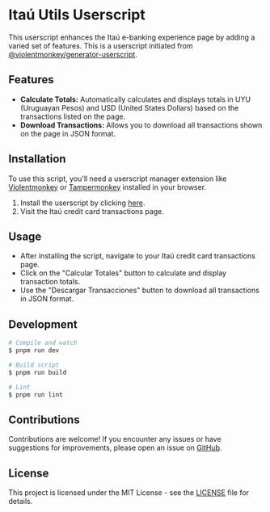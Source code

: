 # Itaú Utils Userscript

This userscript enhances the Itaú e-banking experience page by adding a varied set of features. This
is a userscript initiated from
[@violentmonkey/generator-userscript](https://github.com/violentmonkey/generator-userscript).

## Features

- **Calculate Totals:** Automatically calculates and displays totals in UYU (Uruguayan Pesos) and
  USD (United States Dollars) based on the transactions listed on the page.
- **Download Transactions:** Allows you to download all transactions shown on the page in JSON
  format.

## Installation

To use this script, you'll need a userscript manager extension like
[Violentmonkey](https://violentmonkey.github.io/) or [Tampermonkey](https://www.tampermonkey.net/)
installed in your browser.

1. Install the userscript by clicking
   [here](https://github.com/avitretiak/itau-uy-utils/releases/latest/download/itau-uy-card-utils.user.js).
2. Visit the Itaú credit card transactions page.

## Usage

- After installing the script, navigate to your Itaú credit card transactions page.
- Click on the "Calcular Totales" button to calculate and display transaction totals.
- Use the "Descargar Transacciones" button to download all transactions in JSON format.

## Development

```sh
# Compile and watch
$ pnpm run dev

# Build script
$ pnpm run build

# Lint
$ pnpm run lint
```

## Contributions

Contributions are welcome! If you encounter any issues or have suggestions for improvements, please
open an issue on [GitHub](https://github.com/avitretiak/itau-uy-utils/issues).

## License

This project is licensed under the MIT License - see the
[LICENSE](https://github.com/avitretiak/itau-uy-utils/blob/main/LICENSE) file for details.
